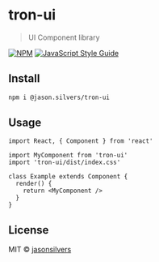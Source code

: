 # tron-ui

> UI Component library

[![NPM](https://img.shields.io/npm/v/tron-ui.svg)](https://www.npmjs.com/package/tron-ui) [![JavaScript Style Guide](https://img.shields.io/badge/code_style-standard-brightgreen.svg)](https://standardjs.com)

## Install

```bash
npm i @jason.silvers/tron-ui
```

## Usage

```tsx
import React, { Component } from 'react'

import MyComponent from 'tron-ui'
import 'tron-ui/dist/index.css'

class Example extends Component {
  render() {
    return <MyComponent />
  }
}
```

## License

MIT © [jasonsilvers](https://github.com/jasonsilvers)
